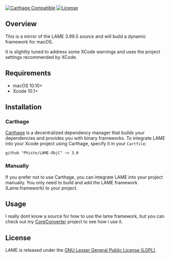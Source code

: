 [![Carthage Compatible](https://img.shields.io/badge/Carthage-compatible-4BC51D.svg?style=flat)](https://github.com/Carthage/Carthage)
[![License](https://img.shields.io/github/license/phisto/Lame-ObjC.svg)](https://github.com/Phisto/LAME-ObjC)

## Overview

This is a mirror of the LAME 3.99.5 source and will build a dynamic framework for macOS.

It is slightliy tuned to address some XCode warnings and uses the project settings recommended by XCode.


## Requirements

- macOS 10.10+
- Xcode 10.1+


## Installation

### Carthage

[Carthage](https://github.com/Carthage/Carthage) is a decentralized dependency manager that builds your dependencies and provides you with binary frameworks. To integrate LAME into your Xcode project using Carthage, specify it in your `Cartfile`:

```ogdl
github "Phisto/LAME-ObjC" ~> 3.0
```


### Manually

If you prefer not to use Carthage, you can integrate LAME into your project manually.
You only need to build and add the LAME framework (Lame.framework) to your project. 


## Usage

I really dont know a source for how to use the lame framework, but you can check out my [CoreConverter](https://github.com/Phisto/CoreAudioConverter) project to see how i use it.


## License

LAME is released under the [GNU Lesser General Public License (LGPL)](https://www.gnu.org/licenses/). 





